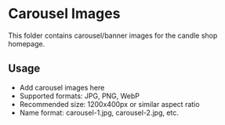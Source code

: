 # Carousel Images

This folder contains carousel/banner images for the candle shop homepage.

## Usage
- Add carousel images here
- Supported formats: JPG, PNG, WebP
- Recommended size: 1200x400px or similar aspect ratio
- Name format: carousel-1.jpg, carousel-2.jpg, etc.